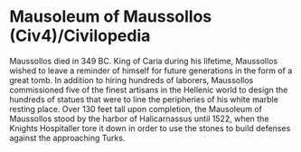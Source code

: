 # Mausoleum of Maussollos (Civ4)/Civilopedia

Maussollos died in 349 BC. King of Caria during his lifetime, Maussollos wished to leave a reminder of himself for future generations in the form of a great tomb. In addition to hiring hundreds of laborers, Maussollos commissioned five of the finest artisans in the Hellenic world to design the hundreds of statues that were to line the peripheries of his white marble resting place.
Over 130 feet tall upon completion, the Mausoleum of Maussollos stood by the harbor of Halicarnassus until 1522, when the Knights Hospitaller tore it down in order to use the stones to build defenses against the approaching Turks.